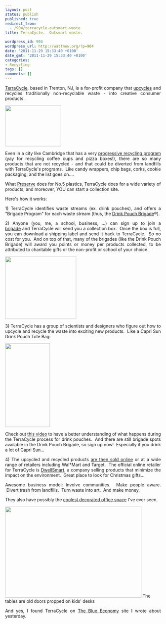 ```yaml
---
layout: post
status: publish
published: true
redirect_from:
  - /904/terracycle-outsmart-waste
title: TerraCycle.  Outsmart waste.

wordpress_id: 904
wordpress_url: http://wattnow.org/?p=904
date: '2011-11-29 15:33:40 +0100'
date_gmt: '2011-11-29 15:33:40 +0100'
categories:
- Recycling
tags: []
comments: []
---
```

<p style="text-align: justify;"><a href="http://www.terracycle.net/en-US/">TerraCycle</a>, based in Trenton, NJ, is a for-profit company that <a href="http://en.wikipedia.org/wiki/Upcycling">upcycles</a> and recycles traditionally non-recyclable waste - into creative consumer products.</p>
<p style="text-align: justify;"><a href="{{ 'assets/from-wordpress/uploads/2011/11/Screen-Shot-2011-11-29-at-9.06.44-AM.png' | relative_url }}"><img class="alignnone size-full wp-image-905" title="Screen Shot 2011-11-29 at 9.06.44 AM" src="{{ 'assets/from-wordpress/uploads/2011/11/Screen-Shot-2011-11-29-at-9.06.44-AM.png' | relative_url }}" alt="" width="181" height="132" /></a></p>
<p style="text-align: justify;">Even in a city like Cambridge that has a very <a href="http://www.cambridgema.gov/theworks/ourservices/recyclingandtrash/aboutrecycling.aspx">progressive recycling program</a> (yay for recycling coffee cups and pizza boxes!), there are so many products that are not recycled - and that could be diverted from landfills with TerraCycle's programs. &nbsp;Like candy wrappers, chip bags, corks, cookie packaging, and the list goes on....</p>
<p style="text-align: justify;">What&nbsp;<a title="Preserve.  Nothing Wasted.  Everything Gained." href="http://wattnow.org/69/preserve-nothing-wasted-everything-gained">Preserve</a> does for No.5 plastics, TerraCycle does for a wide variety of products, and moreover, YOU can start a collection site.</p>
<p style="text-align: justify;">Here's how it works:</p>
<p style="text-align: justify;">1) TerraCycle identifies waste streams (ex. drink pouches), and offers a "Brigade Program" for each waste stream (thus, the <a href="http://www.terracycle.net/en-US/brigades/drink-pouch-brigade.html">Drink Pouch Brigade</a>&reg;).</p>
<p style="text-align: justify;">2) Anyone (you, me, a school, business, ...) can sign up to join a <a href="http://www.terracycle.net/en-US/brigades.html">brigade</a>&nbsp;and TerraCycle will send you a collection box. &nbsp;Once the box is full, you can download a shipping label and send it back to TerraCycle. &nbsp;So no cost for you. &nbsp;And on top of that, many of the brigades (like the Drink Pouch Brigade) will award you points or money per products collected, to be attributed to charitable gifts or the non-profit or school of your choice.</p>
<p style="text-align: justify;"><a href="{{ 'assets/from-wordpress/uploads/2011/11/Screen-Shot-2011-11-29-at-10.14.00-AM.png' | relative_url }}"><img class="alignnone size-full wp-image-907" title="Screen Shot 2011-11-29 at 10.14.00 AM" src="{{ 'assets/from-wordpress/uploads/2011/11/Screen-Shot-2011-11-29-at-10.14.00-AM.png' | relative_url }}" alt="" width="230" height="202" /></a></p>
<p style="text-align: justify;">3) TerraCycle has a group of scientists and designers who figure out how to upcycle and recycle the waste into exciting new products. &nbsp;Like a Capri Sun Drink Pouch Tote Bag:</p>
<p style="text-align: justify;"><a href="{{ 'assets/from-wordpress/uploads/2011/11/Screen-Shot-2011-11-29-at-10.11.52-AM.png' | relative_url }}"><img class="alignnone size-full wp-image-906" title="Screen Shot 2011-11-29 at 10.11.52 AM" src="{{ 'assets/from-wordpress/uploads/2011/11/Screen-Shot-2011-11-29-at-10.11.52-AM.png' | relative_url }}" alt="" width="145" height="270" /></a></p>
<p style="text-align: justify;">Check out <a href="http://youtu.be/vG5CdXhRtrE">this video</a>&nbsp;to have a better understanding of what happens during the TerraCycle process for drink pouches. &nbsp;And there are still brigade spots available in the Drink Pouch Brigade, so sign up now! &nbsp;Especially if you drink a lot of Capri Sun...</p>
<p style="text-align: justify;">4) The upcycled and recycled products <a href="http://www.terracycle.net/en-US/products.html">are then sold online</a> or at a wide range of retailers including Wal*Mart and Target. &nbsp;The official online retailer for TerraCycle is <a href="http://www.dwellsmart.com/TerraCycle-Selections?partner=TerraCycle">DwellSmart</a>, a company selling products that minimize the impact on the environment. &nbsp;Great place to look for Christmas gifts...</p>
<p style="text-align: justify;">Awesome business model: Involve communities. &nbsp;Make people aware. &nbsp;Divert trash from landfills. &nbsp;Turn waste into art. &nbsp;And make money.</p>
<p style="text-align: justify;">They also have possibly the <a href="http://www.terracycle.net/en-US/pages/terracycle-office-photo-gallery%20%20.html">coolest decorated office space</a> I've ever seen.</p>
<p><a href="{{ 'assets/from-wordpress/uploads/2011/11/tcdoor-desks-630pix.jpg' | relative_url }}"><img class="size-full wp-image-909 " title="tcdoor-desks-630pix" src="{{ 'assets/from-wordpress/uploads/2011/11/tcdoor-desks-630pix.jpg' | relative_url }}" alt="" width="441" height="294" /></a> The tables are old doors propped on kids' desks</p>
<p style="text-align: justify;">And yes, I found TerraCycle on <a title="The Blue Economy.  A new way of designing business." href="http://wattnow.org/898/the-blue-economy-a-new-way-of-designing-business">The Blue Economy</a> site I wrote about yesterday.</p>
